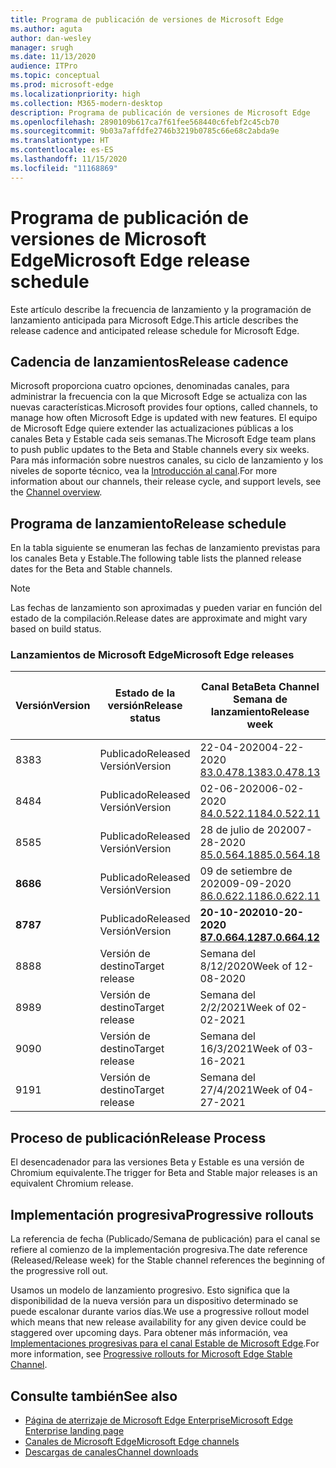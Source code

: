 ```yaml
---
title: Programa de publicación de versiones de Microsoft Edge
ms.author: aguta
author: dan-wesley
manager: srugh
ms.date: 11/13/2020
audience: ITPro
ms.topic: conceptual
ms.prod: microsoft-edge
ms.localizationpriority: high
ms.collection: M365-modern-desktop
description: Programa de publicación de versiones de Microsoft Edge
ms.openlocfilehash: 2890109b617ca7f61fee568440c6febf2c45cb70
ms.sourcegitcommit: 9b03a7affdfe2746b3219b0785c66e68c2abda9e
ms.translationtype: HT
ms.contentlocale: es-ES
ms.lasthandoff: 11/15/2020
ms.locfileid: "11168869"
---
```

# <span data-ttu-id="11b9d-103">Programa de publicación de versiones de Microsoft Edge</span><span class="sxs-lookup"><span data-stu-id="11b9d-103">Microsoft Edge release schedule</span></span>

<span data-ttu-id="11b9d-104">Este artículo describe la frecuencia de lanzamiento y la programación de lanzamiento anticipada para Microsoft Edge.</span><span class="sxs-lookup"><span data-stu-id="11b9d-104">This article describes the release cadence and anticipated release schedule for Microsoft Edge.</span></span>

## <span data-ttu-id="11b9d-105">Cadencia de lanzamientos</span><span class="sxs-lookup"><span data-stu-id="11b9d-105">Release cadence</span></span>

<span data-ttu-id="11b9d-106">Microsoft proporciona cuatro opciones, denominadas canales, para administrar la frecuencia con la que Microsoft Edge se actualiza con las nuevas características.</span><span class="sxs-lookup"><span data-stu-id="11b9d-106">Microsoft provides four options, called channels, to manage how often Microsoft Edge is updated with new features.</span></span> <span data-ttu-id="11b9d-107">El equipo de Microsoft Edge quiere extender las actualizaciones públicas a los canales Beta y Estable cada seis semanas.</span><span class="sxs-lookup"><span data-stu-id="11b9d-107">The Microsoft Edge team plans to push public updates to the Beta and Stable channels every six weeks.</span></span> <span data-ttu-id="11b9d-108">Para más información sobre nuestros canales, su ciclo de lanzamiento y los niveles de soporte técnico, vea la [Introducción al canal](https://docs.microsoft.com/DeployEdge/microsoft-edge-channels#channel-overview).</span><span class="sxs-lookup"><span data-stu-id="11b9d-108">For more information about our channels, their release cycle, and support levels, see the [Channel overview](https://docs.microsoft.com/DeployEdge/microsoft-edge-channels#channel-overview).</span></span>

## <span data-ttu-id="11b9d-109">Programa de lanzamiento</span><span class="sxs-lookup"><span data-stu-id="11b9d-109">Release schedule</span></span>

<span data-ttu-id="11b9d-110">En la tabla siguiente se enumeran las fechas de lanzamiento previstas para los canales Beta y Estable.</span><span class="sxs-lookup"><span data-stu-id="11b9d-110">The following table lists the planned release dates for the Beta and Stable channels.</span></span>

> [!NOTE]
> <span data-ttu-id="11b9d-111">Las fechas de lanzamiento son aproximadas y pueden variar en función del estado de la compilación.</span><span class="sxs-lookup"><span data-stu-id="11b9d-111">Release dates are approximate and might vary based on build status.</span></span>

### <span data-ttu-id="11b9d-112">Lanzamientos de Microsoft Edge</span><span class="sxs-lookup"><span data-stu-id="11b9d-112">Microsoft Edge releases</span></span>

| <span data-ttu-id="11b9d-113">Versión</span><span class="sxs-lookup"><span data-stu-id="11b9d-113">Version</span></span> | <span data-ttu-id="11b9d-114">Estado de la versión</span><span class="sxs-lookup"><span data-stu-id="11b9d-114">Release status</span></span> | <span data-ttu-id="11b9d-115">Canal Beta</span><span class="sxs-lookup"><span data-stu-id="11b9d-115">Beta Channel</span></span><br><span data-ttu-id="11b9d-116">Semana de lanzamiento</span><span class="sxs-lookup"><span data-stu-id="11b9d-116">Release week</span></span> | <span data-ttu-id="11b9d-117">Canal estable</span><span class="sxs-lookup"><span data-stu-id="11b9d-117">Stable Channel</span></span><br><span data-ttu-id="11b9d-118">Semana de lanzamiento</span><span class="sxs-lookup"><span data-stu-id="11b9d-118">Release week</span></span> |
|---------|-----|------|--------|
| <span data-ttu-id="11b9d-119">83</span><span class="sxs-lookup"><span data-stu-id="11b9d-119">83</span></span> | <span data-ttu-id="11b9d-120">Publicado</span><span class="sxs-lookup"><span data-stu-id="11b9d-120">Released</span></span><br><span data-ttu-id="11b9d-121">Versión</span><span class="sxs-lookup"><span data-stu-id="11b9d-121">Version</span></span> | <span data-ttu-id="11b9d-122">22-04-2020</span><span class="sxs-lookup"><span data-stu-id="11b9d-122">04-22-2020</span></span><br>[<span data-ttu-id="11b9d-123">83.0.478.13</span><span class="sxs-lookup"><span data-stu-id="11b9d-123">83.0.478.13</span></span>](https://docs.microsoft.com/DeployEdge/microsoft-edge-relnote-beta-channel#version-83047813-april-22) | <span data-ttu-id="11b9d-124">21-05-2020</span><span class="sxs-lookup"><span data-stu-id="11b9d-124">05-21-2020</span></span><br> [<span data-ttu-id="11b9d-125">83.0.478.37</span><span class="sxs-lookup"><span data-stu-id="11b9d-125">83.0.478.37</span></span>](https://docs.microsoft.com/DeployEdge/microsoft-edge-relnote-stable-channel#version-83047837-may-21) |
| <span data-ttu-id="11b9d-126">84</span><span class="sxs-lookup"><span data-stu-id="11b9d-126">84</span></span> | <span data-ttu-id="11b9d-127">Publicado</span><span class="sxs-lookup"><span data-stu-id="11b9d-127">Released</span></span><br><span data-ttu-id="11b9d-128">Versión</span><span class="sxs-lookup"><span data-stu-id="11b9d-128">Version</span></span> | <span data-ttu-id="11b9d-129">02-06-2020</span><span class="sxs-lookup"><span data-stu-id="11b9d-129">06-02-2020</span></span><br>[<span data-ttu-id="11b9d-130">84.0.522.11</span><span class="sxs-lookup"><span data-stu-id="11b9d-130">84.0.522.11</span></span>](https://docs.microsoft.com/DeployEdge/microsoft-edge-relnote-beta-channel#version-84052211-june-2) | <span data-ttu-id="11b9d-131">16-07-2020</span><span class="sxs-lookup"><span data-stu-id="11b9d-131">07-16-2020</span></span><br> [<span data-ttu-id="11b9d-132">84.0.522.40</span><span class="sxs-lookup"><span data-stu-id="11b9d-132">84.0.522.40</span></span>](https://docs.microsoft.com/DeployEdge/microsoft-edge-relnote-stable-channel#version-84052240-july-16) |
| <span data-ttu-id="11b9d-133">85</span><span class="sxs-lookup"><span data-stu-id="11b9d-133">85</span></span> | <span data-ttu-id="11b9d-134">Publicado</span><span class="sxs-lookup"><span data-stu-id="11b9d-134">Released</span></span><br><span data-ttu-id="11b9d-135">Versión</span><span class="sxs-lookup"><span data-stu-id="11b9d-135">Version</span></span> | <span data-ttu-id="11b9d-136">28 de julio de 2020</span><span class="sxs-lookup"><span data-stu-id="11b9d-136">07-28-2020</span></span><br>[<span data-ttu-id="11b9d-137">85.0.564.18</span><span class="sxs-lookup"><span data-stu-id="11b9d-137">85.0.564.18</span></span>](https://docs.microsoft.com/DeployEdge/microsoft-edge-relnote-beta-channel#version-85056418-july-28)  | <span data-ttu-id="11b9d-138">27 de agosto de 2020</span><span class="sxs-lookup"><span data-stu-id="11b9d-138">08-27-2020</span></span><br>[<span data-ttu-id="11b9d-139">85.0.564.41</span><span class="sxs-lookup"><span data-stu-id="11b9d-139">85.0.564.41</span></span>](https://docs.microsoft.com/DeployEdge/microsoft-edge-relnote-stable-channel#version-85056441-august-27) |
| **<span data-ttu-id="11b9d-140">86</span><span class="sxs-lookup"><span data-stu-id="11b9d-140">86</span></span>** | <span data-ttu-id="11b9d-141">Publicado</span><span class="sxs-lookup"><span data-stu-id="11b9d-141">Released</span></span><br><span data-ttu-id="11b9d-142">Versión</span><span class="sxs-lookup"><span data-stu-id="11b9d-142">Version</span></span> | <span data-ttu-id="11b9d-143">09 de setiembre de 2020</span><span class="sxs-lookup"><span data-stu-id="11b9d-143">09-09-2020</span></span><br>[<span data-ttu-id="11b9d-144">86.0.622.11</span><span class="sxs-lookup"><span data-stu-id="11b9d-144">86.0.622.11</span></span>](https://docs.microsoft.com/DeployEdge/microsoft-edge-relnote-beta-channel#version-86062211-september-9) | **<span data-ttu-id="11b9d-145">10-09-2020</span><span class="sxs-lookup"><span data-stu-id="11b9d-145">10-09-2020</span></span>**<br>**[<span data-ttu-id="11b9d-146">86.0.622.38</span><span class="sxs-lookup"><span data-stu-id="11b9d-146">86.0.622.38</span></span>](https://docs.microsoft.com/deployedge/microsoft-edge-relnote-stable-channel#version-86062238-october-9)** |
| **<span data-ttu-id="11b9d-147">87</span><span class="sxs-lookup"><span data-stu-id="11b9d-147">87</span></span>** | <span data-ttu-id="11b9d-148">Publicado</span><span class="sxs-lookup"><span data-stu-id="11b9d-148">Released</span></span><br><span data-ttu-id="11b9d-149">Versión</span><span class="sxs-lookup"><span data-stu-id="11b9d-149">Version</span></span> | **<span data-ttu-id="11b9d-150">20-10-2020</span><span class="sxs-lookup"><span data-stu-id="11b9d-150">10-20-2020</span></span>**<br>**[<span data-ttu-id="11b9d-151">87.0.664.12</span><span class="sxs-lookup"><span data-stu-id="11b9d-151">87.0.664.12</span></span>](https://docs.microsoft.com/deployedge/microsoft-edge-relnote-beta-channel#version-87066412--october-20)** | <span data-ttu-id="11b9d-152">Semana del 19/11/2020</span><span class="sxs-lookup"><span data-stu-id="11b9d-152">Week of 11-19-2020</span></span> |
| <span data-ttu-id="11b9d-153">88</span><span class="sxs-lookup"><span data-stu-id="11b9d-153">88</span></span> | <span data-ttu-id="11b9d-154">Versión de destino</span><span class="sxs-lookup"><span data-stu-id="11b9d-154">Target release</span></span> | <span data-ttu-id="11b9d-155">Semana del 8/12/2020</span><span class="sxs-lookup"><span data-stu-id="11b9d-155">Week of 12-08-2020</span></span> | <span data-ttu-id="11b9d-156">Semana del 21/1/2021</span><span class="sxs-lookup"><span data-stu-id="11b9d-156">Week of 01-21-2021</span></span> |
| <span data-ttu-id="11b9d-157">89</span><span class="sxs-lookup"><span data-stu-id="11b9d-157">89</span></span> | <span data-ttu-id="11b9d-158">Versión de destino</span><span class="sxs-lookup"><span data-stu-id="11b9d-158">Target release</span></span> | <span data-ttu-id="11b9d-159">Semana del 2/2/2021</span><span class="sxs-lookup"><span data-stu-id="11b9d-159">Week of 02-02-2021</span></span> | <span data-ttu-id="11b9d-160">Semana del 4/3/2021</span><span class="sxs-lookup"><span data-stu-id="11b9d-160">Week of 03-04-2021</span></span> |
| <span data-ttu-id="11b9d-161">90</span><span class="sxs-lookup"><span data-stu-id="11b9d-161">90</span></span> | <span data-ttu-id="11b9d-162">Versión de destino</span><span class="sxs-lookup"><span data-stu-id="11b9d-162">Target release</span></span> | <span data-ttu-id="11b9d-163">Semana del 16/3/2021</span><span class="sxs-lookup"><span data-stu-id="11b9d-163">Week of 03-16-2021</span></span> | <span data-ttu-id="11b9d-164">Semana del 15/4/2021</span><span class="sxs-lookup"><span data-stu-id="11b9d-164">Week of 4-15-2021</span></span> |
| <span data-ttu-id="11b9d-165">91</span><span class="sxs-lookup"><span data-stu-id="11b9d-165">91</span></span> | <span data-ttu-id="11b9d-166">Versión de destino</span><span class="sxs-lookup"><span data-stu-id="11b9d-166">Target release</span></span> | <span data-ttu-id="11b9d-167">Semana del 27/4/2021</span><span class="sxs-lookup"><span data-stu-id="11b9d-167">Week of 04-27-2021</span></span> | <span data-ttu-id="11b9d-168">Semana del 27/5/2021</span><span class="sxs-lookup"><span data-stu-id="11b9d-168">Week of 05-27-2021</span></span> |

## <span data-ttu-id="11b9d-169">Proceso de publicación</span><span class="sxs-lookup"><span data-stu-id="11b9d-169">Release Process</span></span>

<span data-ttu-id="11b9d-170">El desencadenador para las versiones Beta y Estable es una versión de Chromium equivalente.</span><span class="sxs-lookup"><span data-stu-id="11b9d-170">The trigger for Beta and Stable major releases is an equivalent Chromium release.</span></span>

## <span data-ttu-id="11b9d-171">Implementación progresiva</span><span class="sxs-lookup"><span data-stu-id="11b9d-171">Progressive rollouts</span></span>

<span data-ttu-id="11b9d-172">La referencia de fecha (Publicado/Semana de publicación) para el canal se refiere al comienzo de la implementación progresiva.</span><span class="sxs-lookup"><span data-stu-id="11b9d-172">The date reference (Released/Release week) for the Stable channel references the beginning of the progressive roll out.</span></span>

<span data-ttu-id="11b9d-173">Usamos un modelo de lanzamiento progresivo. Esto significa que la disponibilidad de la nueva versión para un dispositivo determinado se puede escalonar durante varios días.</span><span class="sxs-lookup"><span data-stu-id="11b9d-173">We use a progressive rollout model which means that new release availability for any given device could be staggered over upcoming days.</span></span> <span data-ttu-id="11b9d-174">Para obtener más información, vea [Implementaciones progresivas para el canal Estable de Microsoft Edge](microsoft-edge-update-progressive-rollout.md).</span><span class="sxs-lookup"><span data-stu-id="11b9d-174">For more information, see [Progressive rollouts for Microsoft Edge Stable Channel](microsoft-edge-update-progressive-rollout.md).</span></span>

## <span data-ttu-id="11b9d-175">Consulte también</span><span class="sxs-lookup"><span data-stu-id="11b9d-175">See also</span></span>

- [<span data-ttu-id="11b9d-176">Página de aterrizaje de Microsoft Edge Enterprise</span><span class="sxs-lookup"><span data-stu-id="11b9d-176">Microsoft Edge Enterprise landing page</span></span>](https://aka.ms/EdgeEnterprise)
- [<span data-ttu-id="11b9d-177">Canales de Microsoft Edge</span><span class="sxs-lookup"><span data-stu-id="11b9d-177">Microsoft Edge channels</span></span>](microsoft-edge-channels.md)
- [<span data-ttu-id="11b9d-178">Descargas de canales</span><span class="sxs-lookup"><span data-stu-id="11b9d-178">Channel downloads</span></span>](https://www.microsoft.com/edge/business/download)